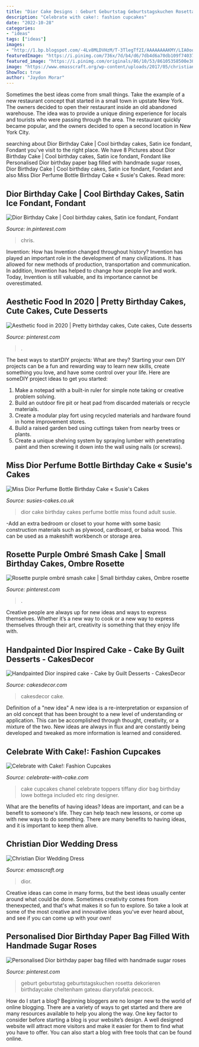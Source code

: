 ```yaml
---
title: "Dior Cake Designs : Geburt Geburtstag Geburtstagskuchen Rosetta Dekorieren Birthdaycake Cheltenham Gateau Diaryofafak Peacock"
description: "Celebrate with cake!: fashion cupcakes"
date: "2022-10-28"
categories:
- "ideas"
tags: ["ideas"]
images:
- "http://1.bp.blogspot.com/-4Lv8MLDVHzM/T-3TlegTf2I/AAAAAAAAKMY/LIA0oqqjHr8/s1600/IMG_3015_new.jpg"
featuredImage: "https://i.pinimg.com/736x/7d/b4/d6/7db4d6a70db109f740375186186d3fe5.jpg"
featured_image: "https://i.pinimg.com/originals/86/10/53/86105358500e3023ddfe275134f2ccef.jpg"
image: "https://www.emasscraft.org/wp-content/uploads/2017/05/christian_dior_wedding_dresses_2014_9.jpg"
ShowToc: true
author: "Jaydon Morar"
---
```



Sometimes the best ideas come from small things. Take the example of a new restaurant concept that started in a small town in upstate New York. The owners decided to open their restaurant inside an old abandoned warehouse. The idea was to provide a unique dining experience for locals and tourists who were passing through the area. The restaurant quickly became popular, and the owners decided to open a second location in New York City.

	

		
searching about Dior Birthday Cake | Cool birthday cakes, Satin ice fondant, Fondant you've visit to the right place. We have 8 Pictures about Dior Birthday Cake | Cool birthday cakes, Satin ice fondant, Fondant like Personalised Dior birthday paper bag filled with handmade sugar roses, Dior Birthday Cake | Cool birthday cakes, Satin ice fondant, Fondant and also Miss Dior Perfume Bottle Birthday Cake « Susie&#039;s Cakes. Read more:
		
    
## Dior Birthday Cake | Cool Birthday Cakes, Satin Ice Fondant, Fondant

<img loading=lazy src="https://i.pinimg.com/originals/b3/30/fd/b330fdf123bb9c84a89264249aada3db.jpg" onerror="this.onerror=null;this.src='https://tse1.mm.bing.net/th?id=OIP.5_wfr00cQVXnm13rnvwxxQHaJ4&amp;pid=15.1';" alt="Dior Birthday Cake | Cool birthday cakes, Satin ice fondant, Fondant">

_Source: in.pinterest.com_

>chris. 

	

Invention: How has Invention changed throughout history?
Invention has played an important role in the development of many civilizations. It has allowed for new methods of production, transportation and communication. In addition, Invention has helped to change how people live and work. Today, Invention is still valuable, and its importance cannot be overestimated.

    
## Aesthetic Food In 2020 | Pretty Birthday Cakes, Cute Cakes, Cute Desserts

<img loading=lazy src="https://i.pinimg.com/originals/9f/4a/dc/9f4adcbf508c18e0818d4bb053ccedf9.jpg" onerror="this.onerror=null;this.src='https://tse4.mm.bing.net/th?id=OIP.v3nSFVChTUE7-6A7ifnP1gHaHa&amp;pid=15.1';" alt="Aesthetic food in 2020 | Pretty birthday cakes, Cute cakes, Cute desserts">

_Source: pinterest.com_

>. 

	

The best ways to startDIY projects: What are they?
Starting your own DIY projects can be a fun and rewarding way to learn new skills, create something you love, and have some control over your life. Here are someDIY project ideas to get you started: 
1. Make a notepad with a built-in ruler for simple note taking or creative problem solving.
2. Build an outdoor fire pit or heat pad from discarded materials or recycle materials. 
3. Create a modular play fort using recycled materials and hardware found in home improvement stores. 
4. Build a raised garden bed using cuttings taken from nearby trees or plants. 
5. Create a unique shelving system by spraying lumber with penetrating paint and then screwing it down into the wall using nails (or screws).

    
## Miss Dior Perfume Bottle Birthday Cake « Susie&#039;s Cakes

<img loading=lazy src="http://www.susies-cakes.co.uk/susies-cakes/wp-content/uploads/2016/11/miss-dior-perfume-bottle-birthday-cake-poole-dorset-main-1284x1600.jpg" onerror="this.onerror=null;this.src='https://tse4.mm.bing.net/th?id=OIP.a1vKZWJ0_zcw01Y4kyge1AHaJO&amp;pid=15.1';" alt="Miss Dior Perfume Bottle Birthday Cake « Susie&#039;s Cakes">

_Source: susies-cakes.co.uk_

>dior cake birthday cakes perfume bottle miss found adult susie. 

	

-Add an extra bedroom or closet to your home with some basic construction materials such as plywood, cardboard, or balsa wood. This can be used as a makeshift workbench or storage area. 

    
## Rosette Purple Ombré Smash Cake | Small Birthday Cakes, Ombre Rosette

<img loading=lazy src="https://i.pinimg.com/originals/86/10/53/86105358500e3023ddfe275134f2ccef.jpg" onerror="this.onerror=null;this.src='https://tse1.mm.bing.net/th?id=OIP.pQ8JfKrUXRy9P6jmsDJR9QHaHS&amp;pid=15.1';" alt="Rosette purple ombré smash cake | Small birthday cakes, Ombre rosette">

_Source: pinterest.com_

>. 

	

Creative people are always up for new ideas and ways to express themselves. Whether it’s a new way to cook or a new way to express themselves through their art, creativity is something that they enjoy life with.

    
## Handpainted Dior Inspired Cake - Cake By Guilt Desserts - CakesDecor

<img loading=lazy src="https://pic.cakesdecor.com/m/tpdfoe7bjxn2ugkrmffk.jpg" onerror="this.onerror=null;this.src='https://tse3.mm.bing.net/th?id=OIP.NYJSUjF32KTdto7aSmtFEgHaHa&amp;pid=15.1';" alt="Handpainted Dior inspired cake - Cake by Guilt Desserts - CakesDecor">

_Source: cakesdecor.com_

>cakesdecor cake. 

	

Definition of a "new idea"
A new idea is a re-interpretation or expansion of an old concept that has been brought to a new level of understanding or application. This can be accomplished through thought, creativity, or a mixture of the two. New ideas are always in flux and are constantly being developed and tweaked as more information is learned and considered.

    
## Celebrate With Cake!: Fashion Cupcakes

<img loading=lazy src="http://1.bp.blogspot.com/-4Lv8MLDVHzM/T-3TlegTf2I/AAAAAAAAKMY/LIA0oqqjHr8/s1600/IMG_3015_new.jpg" onerror="this.onerror=null;this.src='https://tse2.mm.bing.net/th?id=OIP.1QBqTpx3g_GiYyAdAL85OgHaFh&amp;pid=15.1';" alt="Celebrate with Cake!: Fashion Cupcakes">

_Source: celebrate-with-cake.com_

>cake cupcakes chanel celebrate toppers tiffany dior bag birthday lowe bottega included etc ring designer. 

	

What are the benefits of having ideas?
Ideas are important, and can be a benefit to someone's life. They can help teach new lessons, or come up with new ways to do something. There are many benefits to having ideas, and it is important to keep them alive.

    
## Christian Dior Wedding Dress

<img loading=lazy src="https://www.emasscraft.org/wp-content/uploads/2017/05/christian_dior_wedding_dresses_2014_9.jpg" onerror="this.onerror=null;this.src='https://tse4.mm.bing.net/th?id=OIP.iL-AVmJrxrC-1-mqvWMgIgHaLb&amp;pid=15.1';" alt="Christian Dior Wedding Dress">

_Source: emasscraft.org_

>dior. 

	

Creative ideas can come in many forms, but the best ideas usually center around what could be done. Sometimes creativity comes from thenexpected, and that's what makes it so fun to explore. So take a look at some of the most creative and innovative ideas you've ever heard about, and see if you can come up with your own!

    
## Personalised Dior Birthday Paper Bag Filled With Handmade Sugar Roses

<img loading=lazy src="https://i.pinimg.com/736x/7d/b4/d6/7db4d6a70db109f740375186186d3fe5.jpg" onerror="this.onerror=null;this.src='https://tse4.mm.bing.net/th?id=OIP.LEGxY7zRHAkbES9enPthKAHaK3&amp;pid=15.1';" alt="Personalised Dior birthday paper bag filled with handmade sugar roses">

_Source: pinterest.com_

>geburt geburtstag geburtstagskuchen rosetta dekorieren birthdaycake cheltenham gateau diaryofafak peacock. 

	

How do I start a blog?
Beginning bloggers are no longer new to the world of online blogging. There are a variety of ways to get started and there are many resources available to help you along the way. One key factor to consider before starting a blog is your website’s design. A well designed website will attract more visitors and make it easier for them to find what you have to offer. You can also start a blog with free tools that can be found online.

